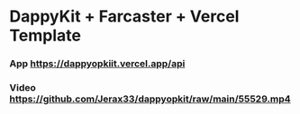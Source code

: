 # DappyKit + Farcaster + Vercel Template

### App https://dappyopkiit.vercel.app/api

### Video https://github.com/Jerax33/dappyopkit/raw/main/55529.mp4
